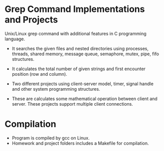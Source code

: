 # Grep Command Implementations and Projects

  Unix/Linux grep command with additional features in C programming language. 
  - It searches the given files and nested directories using processes, threads, shared memory, message queue,
  semaphore, mutex, pipe, fifo structures. 
  - It calculates the total number of given strings and first
  encounter position (row and column).

  - Two different projects using client-server model, timer, signal handle and other system programming structures. 
  - These are calculates some mathematical operation between client and server. These projects support multiple client connections.


# Compilation
  
  - Program is compiled by gcc on Linux.
  - Homework and project folders includes a Makefile for compilation.
